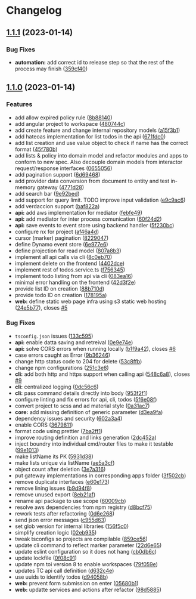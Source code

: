 # Changelog

## [1.1.1](https://github.com/alexx666/clean-arch-todos/compare/clean-arch-v1.1.0...clean-arch-v1.1.1) (2023-01-14)


### Bug Fixes

* **automation:** add correct id to release step so that the rest of the process may finish ([359cf40](https://github.com/alexx666/clean-arch-todos/commit/359cf40222cc3626a6ccc332f1ffe703f786ebbf))

## [1.1.0](https://github.com/alexx666/clean-arch-todos/compare/clean-arch-v1.0.0...clean-arch-v1.1.0) (2023-01-14)


### Features

* add allow expired policy rule ([8b88140](https://github.com/alexx666/clean-arch-todos/commit/8b881404e89750796adade34c29a3e57027593b3))
* add angular project to workspace ([480744c](https://github.com/alexx666/clean-arch-todos/commit/480744c5280790e8e9c47c6398cfb14807b8fbff))
* add create feature and change internal repository models ([a15f3b1](https://github.com/alexx666/clean-arch-todos/commit/a15f3b1f318e976d0d80c53188e32487a47b56b1))
* add hateoas implementation for list todos in the api ([671fdc0](https://github.com/alexx666/clean-arch-todos/commit/671fdc060411d464a97008fa84cdcf3d91da4873))
* add list creation and use value object to check if name has the correct format ([45f780b](https://github.com/alexx666/clean-arch-todos/commit/45f780bb20c4ca945e5b73273597685f56b7456e))
* add lists & policy into domain model and refactor modules and apps to conform to new spec. Also decouple domain models from interactor request/response interfaces ([0655056](https://github.com/alexx666/clean-arch-todos/commit/0655056e360a2fb1913e536b5c200fb2dc4a507b))
* add pagination support ([6d69468](https://github.com/alexx666/clean-arch-todos/commit/6d694685858d0c635e858507c07d5fce7be8c429))
* add provider data conversion from document to entity and test in-memory gateway ([4771d28](https://github.com/alexx666/clean-arch-todos/commit/4771d28c68a4d1c8eb325f9e0ef2ecafd5d2ea9d))
* add search bar ([9e92bed](https://github.com/alexx666/clean-arch-todos/commit/9e92bed179a1e72f1a2774327e7416e108201445))
* add support for query limit. TODO improve input validation ([e9c9ac6](https://github.com/alexx666/clean-arch-todos/commit/e9c9ac6ab83393dc9aa182a1d31a1ac93aaeb194))
* add verdaccion support ([baf822a](https://github.com/alexx666/clean-arch-todos/commit/baf822a32aea7cbf4b9cd0b20902b1ff8bea9989))
* **api:** add aws implementation for mediator ([febfe49](https://github.com/alexx666/clean-arch-todos/commit/febfe49053569a03e16d36d56fa3c9d77b888121))
* **api:** add mediator for inter process comunication ([60f24d2](https://github.com/alexx666/clean-arch-todos/commit/60f24d271ebb07f340908e1d21b6279dc508312b))
* **api:** save events to event store using backend handler ([5f230bc](https://github.com/alexx666/clean-arch-todos/commit/5f230bc0f3250e34b3cf7ecdf662386673ac3e66))
* configure nx for project ([af46a4d](https://github.com/alexx666/clean-arch-todos/commit/af46a4d9c0fbfefc4ae658d3eb5a98fa4af2f7f1))
* cursor (marker) pagination ([8229047](https://github.com/alexx666/clean-arch-todos/commit/82290476b100c3693c0a515666ae21002e5128a5))
* define Dynamo event store ([6e977e6](https://github.com/alexx666/clean-arch-todos/commit/6e977e64fdeb19dcb131c7b451f126f89e687496))
* define projection for read model ([807a8b3](https://github.com/alexx666/clean-arch-todos/commit/807a8b3e78778b69477920d0eb95890eb5b33fa0))
* implement all api calls via cli ([8c0eb70](https://github.com/alexx666/clean-arch-todos/commit/8c0eb70fd5d17ba3e143d8d04159aa75e4ca9a48))
* implement delete on the frontend ([4402dce](https://github.com/alexx666/clean-arch-todos/commit/4402dcefc69a541bcb2c97ad24f061bcea0f1582))
* implement rest of todos.service.ts ([f756345](https://github.com/alexx666/clean-arch-todos/commit/f7563452c9dafb524d1b0d925d99c23ae026c0b7))
* implement todo listing from api via cli ([083ea16](https://github.com/alexx666/clean-arch-todos/commit/083ea16fbc19d7cd1c16c34180e46a474edfcbf0))
* minimal error handling on the frontend ([42d3f2e](https://github.com/alexx666/clean-arch-todos/commit/42d3f2e1acd7c4a0ea1eeebed24e78046b6c1c53))
* provide list ID on creation ([88b710d](https://github.com/alexx666/clean-arch-todos/commit/88b710d6db60fe237de7bd94ee112f9fc3624a32))
* provide todo ID on creation ([178195a](https://github.com/alexx666/clean-arch-todos/commit/178195a11ecccd5e8e09c22751bb3296d9f4608b))
* **web:** define static web page infra using s3 static web hosting ([24e5b77](https://github.com/alexx666/clean-arch-todos/commit/24e5b7715c02a2a2362d35baa97632c8909965ee)), closes [#5](https://github.com/alexx666/clean-arch-todos/issues/5)


### Bug Fixes

* `tsconfig.json` issues ([133c595](https://github.com/alexx666/clean-arch-todos/commit/133c5959cc8c892aa7e97245f01cb8b10e6441a9))
* **api:** enable datta saving and retreival ([0e9e74e](https://github.com/alexx666/clean-arch-todos/commit/0e9e74eb2f2c79a82d5f178e86427be37beb0a4b))
* **api:** solve CORS errors when running locally ([b1f9a42](https://github.com/alexx666/clean-arch-todos/commit/b1f9a4234d9a52d6f43eaadf1246614637a3fa41)), closes [#6](https://github.com/alexx666/clean-arch-todos/issues/6)
* case errors caught as Error ([9b36246](https://github.com/alexx666/clean-arch-todos/commit/9b36246a37367dac24fe813b6791cc3c9762d576))
* change http status code to 204 for delete ([53c8ffb](https://github.com/alexx666/clean-arch-todos/commit/53c8ffb36e97d71ac0633ef860b520ed072054ad))
* change npm configurations ([251c3e8](https://github.com/alexx666/clean-arch-todos/commit/251c3e84506f2ecc0e0184fe9e81c7611819b02e))
* **cli:** add both http and https support when calling api ([548c6a8](https://github.com/alexx666/clean-arch-todos/commit/548c6a834320a962b23859bab78db7e0456600cc)), closes [#9](https://github.com/alexx666/clean-arch-todos/issues/9)
* **cli:** centralized logging ([0dc56c6](https://github.com/alexx666/clean-arch-todos/commit/0dc56c6e0e409966b9878dccc0853cfd169bd6bf))
* **cli:** pass command details directly into body ([953f2f1](https://github.com/alexx666/clean-arch-todos/commit/953f2f1b3cfaa9c3f8d120189e2121f9298aa97b))
* configure linting and fix errors for api, cli, todos ([5f6e08f](https://github.com/alexx666/clean-arch-todos/commit/5f6e08f13163f581daef955e53eedd21339662b3))
* convert project to scss and ad material style ([0a31ac7](https://github.com/alexx666/clean-arch-todos/commit/0a31ac71a3213ece3bb4c38e3c8408a646fe5e69))
* **core:** add missing definition of generic parameter ([d3ea9fa](https://github.com/alexx666/clean-arch-todos/commit/d3ea9faa5ce6c4e4b24721f83ab4971931357d81))
* dependency issues and security ([602a3a4](https://github.com/alexx666/clean-arch-todos/commit/602a3a47f2b98a44666f3f55e643454c8fa25fd4))
* enable CORS ([3679811](https://github.com/alexx666/clean-arch-todos/commit/367981182940e0f08ca21ff631945bde10286cc1))
* format code using prettier ([7ba2ff1](https://github.com/alexx666/clean-arch-todos/commit/7ba2ff151d99e0c08fcd4732eae4740f865fc891))
* improve routing definition and links generation ([2dc452a](https://github.com/alexx666/clean-arch-todos/commit/2dc452aebccb1718ab832c9c6b76cc786b4097b7))
* inject boundry into individual cmd/router files to make it testable ([99e1013](https://github.com/alexx666/clean-arch-todos/commit/99e1013a84e897005cb3c31826ceb7f9467df45b))
* make listName its PK ([5931d38](https://github.com/alexx666/clean-arch-todos/commit/5931d38c73b480ab3bf5e9954405cf80eeaecb47))
* make lists unique via listName ([ae5a3cf](https://github.com/alexx666/clean-arch-todos/commit/ae5a3cfb9ef9f782d486844f154ea5c1b47c64f2))
* object count after deletion ([3e7a316](https://github.com/alexx666/clean-arch-todos/commit/3e7a31650e10ee548edcef064319624c9d5db539))
* put gateway implementations in corresponding apps folder ([3f502cb](https://github.com/alexx666/clean-arch-todos/commit/3f502cbc5f5a525a55ec6e94b1a73e056f139ab2))
* remove duplicate interfaces ([e60e173](https://github.com/alexx666/clean-arch-todos/commit/e60e173d1617549d6a4f5be31567d3b81d799ed3))
* remove lining issues ([b9d94f8](https://github.com/alexx666/clean-arch-todos/commit/b9d94f8b6b9092b048322bcd277fe2e205383100))
* remove unused export ([8eb21af](https://github.com/alexx666/clean-arch-todos/commit/8eb21af6901f29f3acb683f9b1ec7cc68bd8d6c2))
* rename api package to use scope ([60009cb](https://github.com/alexx666/clean-arch-todos/commit/60009cbc0cd1d0b9fed4b850abedb318cd53ce4b))
* resolve aws dependencies from npm registry ([d8bcf75](https://github.com/alexx666/clean-arch-todos/commit/d8bcf75acc2894eab5a037c6b8f55953cf136130))
* rework tests after refactoring ([0d6e268](https://github.com/alexx666/clean-arch-todos/commit/0d6e268829da057abbcd8897a3ee0c9c59d56357))
* send json error messages ([c955d63](https://github.com/alexx666/clean-arch-todos/commit/c955d6312b8702de88c7f4d5ef50cfb0f9c7687a))
* set glob version for internal libraries ([156f5c0](https://github.com/alexx666/clean-arch-todos/commit/156f5c0fecc9a7d2d1c7390fadc324f465a16fe6))
* simplify creation logic ([02eb935](https://github.com/alexx666/clean-arch-todos/commit/02eb935df610b5337b960cce42becfe96fb3de82))
* tweak tsconfigs so projects are compilable ([859ce56](https://github.com/alexx666/clean-arch-todos/commit/859ce562b487eeaf10f5ca1c04edf34847cba23d))
* update cli command to reflect marker parameter ([22d6e65](https://github.com/alexx666/clean-arch-todos/commit/22d6e6576716696a8a41346b6d29c2a0f31305d5))
* update eslint configuration so it does not hang ([cb0db6c](https://github.com/alexx666/clean-arch-todos/commit/cb0db6c3a07ebf6dd1cb5c4887f134cea6188ebc))
* update lockfile ([0f08c91](https://github.com/alexx666/clean-arch-todos/commit/0f08c913eadc69af6acf739dfcbd5c0f2a6f734c))
* update npm toi version 8 to enable workspaces ([79f059e](https://github.com/alexx666/clean-arch-todos/commit/79f059e7be43e66479ac0c4753b2641c4221d4f9))
* updates TC api call definition ([d632c4e](https://github.com/alexx666/clean-arch-todos/commit/d632c4ea5fe8c87e97e1b809f196e1e8e261fdc5))
* use uuids to identify todos ([d94058b](https://github.com/alexx666/clean-arch-todos/commit/d94058b1fa97661b7f0f2ba753d08792e04c6e7a))
* **web:** prevent form submission on enter ([05680b1](https://github.com/alexx666/clean-arch-todos/commit/05680b1496b4889b776230d0799f80f4b2403918))
* **web:** updatte services and actions after refactor ([98d5885](https://github.com/alexx666/clean-arch-todos/commit/98d588513d027b97282f5c7b2ef9a62f6d5b0cec))
